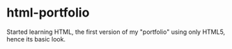 # html-portfolio
Started learning HTML, the first version of my "portfolio" using only HTML5, hence its basic look.
